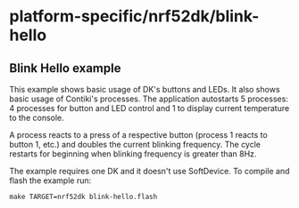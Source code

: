 # platform-specific/nrf52dk/blink-hello

## Blink Hello example

This example shows basic usage of DK's buttons and LEDs. It also shows basic 
usage of Contiki's processes. The application autostarts 5 processes: 4 processes
for button and LED control and 1 to display current temperature to the console.

A process reacts to a press of a respective button (process 1 reacts to button 1, etc.)
and doubles the current blinking frequency. The cycle restarts for beginning when blinking
frequency is greater than 8Hz.  

The example requires one DK and it doesn't use SoftDevice. To compile and flash the
example run:

	make TARGET=nrf52dk blink-hello.flash